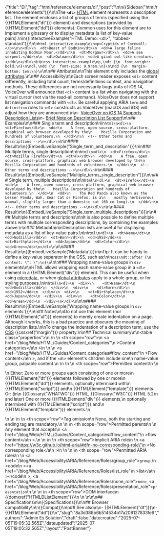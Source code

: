 {"title":"Dl","tag":"html/reference/elements/dl","post":"\n\n{{Sidebar(\"html/reference/elements\")}}\n\nThe **`<dl>`** [HTML](/blog/Web/HTML) element represents a description list. The element encloses a list of groups of terms (specified using the {{HTMLElement(\"dt\")}} element) and descriptions (provided by {{HTMLElement(\"dd\")}} elements). Common uses for this element are to implement a glossary or to display metadata (a list of key-value pairs).\n\n{{InteractiveExample(\"HTML Demo: &lt;dl&gt;\", \"tabbed-standard\")}}\n\n```html interactive-example\n<p>Cryptids of Cornwall:</p>\n\n<dl>\n  <dt>Beast of Bodmin</dt>\n  <dd>A large feline inhabiting Bodmin Moor.</dd>\n\n  <dt>Morgawr</dt>\n  <dd>A sea serpent.</dd>\n\n  <dt>Owlman</dt>\n  <dd>A giant owl-like creature.</dd>\n</dl>\n```\n\n```css interactive-example\np,\ndt {\n  font-weight: bold;\n}\n\ndl,\ndd {\n  font-size: 0.9rem;\n}\n\ndd {\n  margin-bottom: 1em;\n}\n```\n\n## Attributes\n\nThis element only includes the [global attributes](/blog/Web/HTML/Reference/Global_attributes).\n\n## Accessibility\n\nEach screen reader exposes `<dl>` content differently, including total count, terms/definitions context, and navigation methods. These differences are not necessarily bugs.\nAs of iOS 14, VoiceOver will announce that `<dl>` content is a list when navigating with the virtual cursor (not via the read-all command). VoiceOver does not support list navigation commands with `<dl>`. Be careful applying ARIA `term` and `definition` roles to `<dl>` constructs as VoiceOver (macOS and iOS) will adjust how they are announced.\n\n- [VoiceOver on iOS 14 Supports Description Lists](https://adrianroselli.com/2020/09/voiceover-on-ios-14-supports-description-lists.html)\n- [Brief Note on Description List Support](https://adrianroselli.com/2022/12/brief-note-on-description-list-support.html)\n\n## Examples\n\n### Single term and description\n\n```html\n<dl>\n  <dt>Firefox</dt>\n  <dd>\n    A free, open source, cross-platform, graphical web browser developed by the\n    Mozilla Corporation and hundreds of volunteers.\n  </dd>\n\n  <!-- Other terms and descriptions -->\n</dl>\n```\n\n#### Result\n\n{{EmbedLiveSample(\"Single_term_and_description\")}}\n\n### Multiple terms, single description\n\n```html\n<dl>\n  <dt>Firefox</dt>\n  <dt>Mozilla Firefox</dt>\n  <dt>Fx</dt>\n  <dd>\n    A free, open source, cross-platform, graphical web browser developed by the\n    Mozilla Corporation and hundreds of volunteers.\n  </dd>\n\n  <!-- Other terms and descriptions -->\n</dl>\n```\n\n#### Result\n\n{{EmbedLiveSample(\"Multiple_terms_single_description\")}}\n\n### Single term, multiple descriptions\n\n```html\n<dl>\n  <dt>Firefox</dt>\n  <dd>\n    A free, open source, cross-platform, graphical web browser developed by the\n    Mozilla Corporation and hundreds of volunteers.\n  </dd>\n  <dd>\n    The Red Panda also known as the Lesser Panda, Wah, Bear Cat or Firefox, is a\n    mostly herbivorous mammal, slightly larger than a domestic cat (60 cm long).\n  </dd>\n\n  <!-- Other terms and descriptions -->\n</dl>\n```\n\n#### Result\n\n{{EmbedLiveSample(\"Single_term_multiple_descriptions\")}}\n\n### Multiple terms and descriptions\n\nIt is also possible to define multiple terms with multiple corresponding descriptions, by combining the examples above.\n\n### Metadata\n\nDescription lists are useful for displaying metadata as a list of key-value pairs.\n\n```html\n<dl>\n  <dt>Name</dt>\n  <dd>Godzilla</dd>\n  <dt>Born</dt>\n  <dd>1952</dd>\n  <dt>Birthplace</dt>\n  <dd>Japan</dd>\n  <dt>Color</dt>\n  <dd>Green</dd>\n</dl>\n```\n\n#### Result\n\n{{EmbedLiveSample('Metadata')}}\n\nTip: It can be handy to define a key-value separator in the CSS, such as:\n\n```css\ndt::after {\n  content: \": \";\n}\n```\n\n### Wrapping name-value groups in `div` elements\n\nHTML allows wrapping each name-value group in a `<dl>` element in a {{HTMLElement(\"div\")}} element. This can be useful when using [microdata](/blog/Web/HTML/Guides/Microdata), or when [global attributes](/blog/Web/HTML/Reference/Global_attributes) apply to a whole group, or for styling purposes.\n\n```html\n<dl>\n  <div>\n    <dt>Name</dt>\n    <dd>Godzilla</dd>\n  </div>\n  <div>\n    <dt>Born</dt>\n    <dd>1952</dd>\n  </div>\n  <div>\n    <dt>Birthplace</dt>\n    <dd>Japan</dd>\n  </div>\n  <div>\n    <dt>Color</dt>\n    <dd>Green</dd>\n  </div>\n</dl>\n```\n\n#### Result\n\n{{EmbedLiveSample('Wrapping name-value groups in `div` elements')}}\n\n## Notes\n\nDo not use this element (nor {{HTMLElement(\"ul\")}} elements) to merely create indentation on a page. Although it works, this is a bad practice and obscures the meaning of description lists.\n\nTo change the indentation of a description term, use the [CSS](/blog/Web/CSS) {{cssxref(\"margin\")}} property.\n\n## Technical summary\n\n<table class=\"properties\">\n  <tbody>\n    <tr>\n      <th scope=\"row\">\n        <a href=\"/blog/Web/HTML/Guides/Content_categories\"\n          >Content categories</a\n        >\n      </th>\n      <td>\n        <a href=\"/blog/Web/HTML/Guides/Content_categories#flow_content\"\n          >Flow content</a\n        >, and if the <code>&#x3C;dl></code> element's children include one\n        name-value group, palpable content.\n      </td>\n    </tr>\n    <tr>\n      <th scope=\"row\">Permitted content</th>\n      <td>\n        <p>\n          Either: Zero or more groups each consisting of one or more\n          {{HTMLElement(\"dt\")}} elements followed by one or more\n          {{HTMLElement(\"dd\")}} elements, optionally intermixed with\n          {{HTMLElement(\"script\")}} and\n          {{HTMLElement(\"template\")}} elements.<br />Or: (in\n          {{Glossary(\"WHATWG\")}} HTML, {{Glossary(\"W3C\")}} HTML 5.2\n          and later) One or more {{HTMLElement(\"div\")}} elements,\n          optionally intermixed with {{HTMLElement(\"script\")}} and\n          {{HTMLElement(\"template\")}} elements.\n        </p>\n      </td>\n    </tr>\n    <tr>\n      <th scope=\"row\">Tag omission</th>\n      <td>None, both the starting and ending tag are mandatory.</td>\n    </tr>\n    <tr>\n      <th scope=\"row\">Permitted parents</th>\n      <td>\n        Any element that accepts\n        <a href=\"/blog/Web/HTML/Guides/Content_categories#flow_content\"\n          >flow content</a\n        >.\n      </td>\n    </tr>\n    <tr>\n      <th scope=\"row\">Implicit ARIA role</th>\n      <td>\n        <a href=\"https://w3c.github.io/html-aria/#dfn-no-corresponding-role\"\n          >No corresponding role</a\n        >\n      </td>\n    </tr>\n    <tr>\n      <th scope=\"row\">Permitted ARIA roles</th>\n      <td>\n        <a href=\"/blog/Web/Accessibility/ARIA/Reference/Roles/group_role\"><code>group</code></a>,\n        <code\n          ><a href=\"/blog/Web/Accessibility/ARIA/Reference/Roles/list_role\"\n            >list</a\n          ></code\n        >, <a href=\"/blog/Web/Accessibility/ARIA/Reference/Roles/none_role\"><code>none</code></a>, <a href=\"/blog/Web/Accessibility/ARIA/Reference/Roles/presentation_role\"><code>presentation</code></a>\n      </td>\n    </tr>\n    <tr>\n      <th scope=\"row\">DOM interface</th>\n      <td>{{domxref(\"HTMLDListElement\")}}</td>\n    </tr>\n  </tbody>\n</table>\n\n## Specifications\n\n{{Specifications}}\n\n## Browser compatibility\n\n{{Compat}}\n\n## See also\n\n- {{HTMLElement(\"dt\")}}\n- {{HTMLElement(\"dd\")}}\n","slug":"8a3d388b6b514534b17a208127833fe9","authors":"Admin Es Solution","draft":false,"datecreated":"2025-07-05T19:05:32.565Z","dateupdated":"2025-07-05T19:05:32.565Z","layout":"PostBanner"}